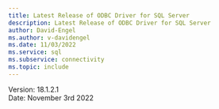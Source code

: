```yaml
---
title: Latest Release of ODBC Driver for SQL Server
description: Latest Release of ODBC Driver for SQL Server
author: David-Engel
ms.author: v-davidengel
ms.date: 11/03/2022
ms.service: sql
ms.subservice: connectivity
ms.topic: include
---
```


Version: 18.1.2.1  
Date: November 3rd 2022  
